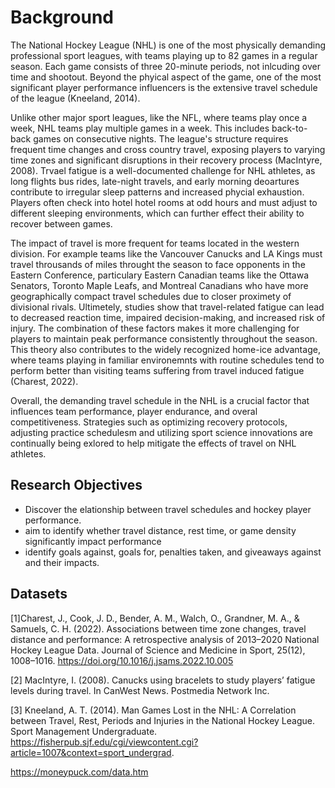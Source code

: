 # Background 

The National Hockey League (NHL) is one of the most physically demanding professional sport leagues, with teams playing up to 82 games in a regular season. Each game consists of three 20-minute periods, not inlcuding over time and shootout. Beyond the phyical aspect of the game, one of the most significant player performance influencers is the extensive travel schedule of the league (Kneeland, 2014). 

Unlike other major sport leagues, like the NFL, where teams play once a week, NHL teams play multiple games in a week. This includes back-to-back games on consecutive nights. The league's structure requires frequent time changes and cross country travel, exposing players to varying time zones and significant disruptions in their recovery process (MacIntyre, 2008). Trvael fatigue is a well-documented challenge for NHL athletes, as long flights bus rides, late-night travels, and early morning deoartures contribute to irregular sleep patterns and increased phycial exhaustion. Players often check into hotel hotel rooms at odd hours and must adjust to different sleeping environments, which can further effect their ability to recover between games.

The impact of travel is more frequent for teams located in the western division. For example teams like the Vancouver Canucks and LA Kings must travel throusands of miles throught the season to face opponents in the Eastern Conference, particulary Eastern Canadian teams like the Ottawa Senators, Toronto Maple Leafs, and Montreal Canadians who have more geographically compact travel schedules due to closer proximety of divisional rivals. Ultimetely, studies show that travel-related fatigue can lead to decreased reaction time, impaired decision-making, and increased risk of injury. The combination of these factors makes it more challenging for players to maintain peak performance consistently throughout the season. This theory also contributes to the widely recognized home-ice advantage, where teams playing in familiar environemnts with routine schedules tend to perform better than visiting teams suffering from travel induced fatigue (Charest, 2022).

Overall, the demanding travel schedule in the NHL is a crucial factor that influences team performance, player endurance, and overal competitiveness. Strategies such as optimizing recovery protocols, adjusting practice schedulesm and utilizing sport science innovations are continually being exlored to help mitigate the effects of travel on NHL athletes. 

## Research Objectives
- Discover the elationship between travel schedules and hockey player performance.
- aim to identify whether travel distance, rest time, or game density significantly impact performance 
- identify goals against, goals for, penalties taken, and giveaways against and their impacts.

## Datasets 

<a id="1">[1]</a>Charest, J., Cook, J. D., Bender, A. M., Walch, O., Grandner, M. A., & Samuels, C. H. (2022). Associations between time zone changes, travel distance and performance: A retrospective analysis of 2013–2020 National Hockey League Data. Journal of Science and Medicine in Sport, 25(12), 1008–1016. https://doi.org/10.1016/j.jsams.2022.10.005  

<a id="2">[2]</a> MacIntyre, I. (2008). Canucks using bracelets to study players’ fatigue levels during travel. In CanWest News. Postmedia Network Inc.  

<a id="3">[3]</a> Kneeland, A. T. (2014). Man Games Lost in the NHL: A Correlation between Travel, Rest, Periods and Injuries in the National Hockey League. Sport Management Undergraduate. https://fisherpub.sjf.edu/cgi/viewcontent.cgi?article=1007&context=sport_undergrad. 

https://moneypuck.com/data.htm



